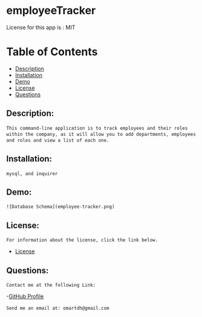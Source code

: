 # employeeTracker

License for this app is : MIT

# Table of Contents

- [Description](#description)
- [Installation](#installation)
- [Demo](#demo)
- [License](#license)
- [Questions](#questions)

## Description:
    This command-line application is to track employees and their roles within the company, as it will allow you to add departments, employees and roles and view a list of each one.

## Installation:
    mysql, and inquirer

## Demo:
    ![Database Schema](employee-tracker.png)

## License:
    For information about the license, click the link below.

- [License](https://opensource.org/license/random)

## Questions:
    Contact me at the following Link:

-[GitHub Profile](https://github.com/omartdh)

    Send me an email at: omartdh@gmail.com